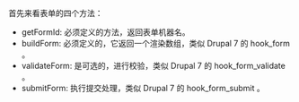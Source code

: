 首先来看表单的四个方法：

* getFormId: 必须定义的方法，返回表单机器名。
* buildForm: 必须定义的，它返回一个渲染数组，类似 Drupal 7 的 hook_form 。
* validateForm: 是可选的，进行校验，类似 Drupal 7 的 hook_form_validate  。
* submitForm: 执行提交处理，类似 Drupal 7 的 hook_form_submit 。